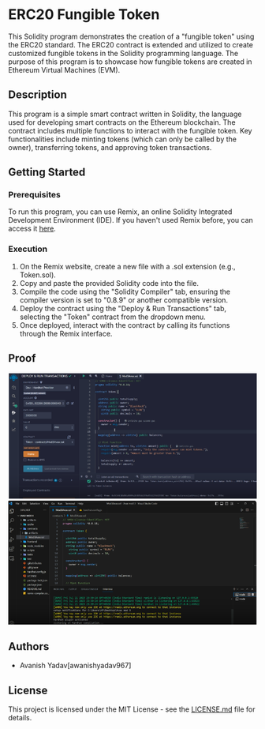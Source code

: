 # ERC20 Fungible Token

This Solidity program demonstrates the creation of a "fungible token" using the ERC20 standard. The ERC20 contract is extended and utilized to create customized fungible tokens in the Solidity programming language. The purpose of this program is to showcase how fungible tokens are created in Ethereum Virtual Machines (EVM).

## Description

This program is a simple smart contract written in Solidity, the language used for developing smart contracts on the Ethereum blockchain. The contract includes multiple functions to interact with the fungible token. Key functionalities include minting tokens (which can only be called by the owner), transferring tokens, and approving token transactions.

## Getting Started

### Prerequisites

To run this program, you can use Remix, an online Solidity Integrated Development Environment (IDE). If you haven't used Remix before, you can access it [here](https://remix.ethereum.org/).

### Execution

1. On the Remix website, create a new file with a .sol extension (e.g., Token.sol).
2. Copy and paste the provided Solidity code into the file.
3. Compile the code using the "Solidity Compiler" tab, ensuring the compiler version is set to "0.8.9" or another compatible version.
4. Deploy the contract using the "Deploy & Run Transactions" tab, selecting the "Token" contract from the dropdown menu.
5. Once deployed, interact with the contract by calling its functions through the Remix interface.


## Proof
![Screenshot 1](Screenshot21.png)
![Screenshot 2](Screenshot22.png)
## Authors

- Avanish Yadav[awanishyadav967]

## License

This project is licensed under the MIT License - see the [LICENSE.md](LICENSE.md) file for details.


